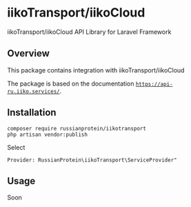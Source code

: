 # iikoTransport/iikoCloud
iikoTransport/iikoCloud API Library for Laravel Framework

## Overview

This package contains integration with iikoTransport/iikoCloud

The package is based on the documentation [`https://api-ru.iiko.services/`](https://api-ru.iiko.services/).

## Installation

```
composer require russianprotein/iikotransport
php artisan vendor:publish
```


Select 

```Provider: RussianProtein\iikoTransport\ServiceProvider"```

## Usage

Soon
